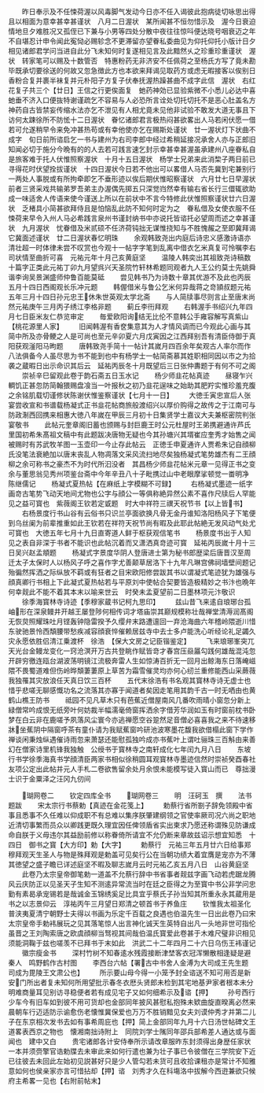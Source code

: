 <!-- { "loadSidebar": true } -->
　　昨日奉示及不任悚荷渥以风毒脚气发动今日亦不任入谒彼此抱病徒切咏思出得且以相面为意幸甚幸甚谨状　八月二日渥状　某所闻甚不恒勿惜示及　渥今日衰迫情地旦夕难胜况又孤侄已下兼与小男等四处分散中夜往往惊呌便达晓号咽衰迈之年不自堪忍计申令闻此寃恸必赐轸念不更滞留亦望眷私委曲见为仰托仰托小版计日夕相见诸郎君学问当进自此分飞未知何时复遂相见言及此黯然乆之珍重珍重谨状　渥状　转家笔可以赐及十数管否　特惠粉药无非济安不任佩荷之至杨氏方写了竟未勘毕既承切要徐送的何故又忽急徴此方也本欲来拜谒见取药方或虑无暇接客以俟别日香粉合复并裹半袜复并元朴阳子方复子伏奉抚渥热躁甚曲不成字此信　渥状　右红花复子共三个【廿日】王信之行更俟面复　虵药神効已显验紫微不小悉儿必达中喜虵垂不济入口便抜特谢谨疏乞不容易与人必恐所言诠处切托切托不是恶心肚盖名方神药自古皆禁妄传缩水法亦乞不泄见有人相尤竟未见他非试验不敢发大道无事且下访何太踈徐所不防恡十二日渥状　眷忆诸郎君言极热闷甚欲畧出人马若闲伏愿一借若可允遂稍早令来免冲甚热苟或有幸他使亦乞在赐斯处谨状　廿一渥状灯下状曲不成字　旬日前所谘启乞一书与建州为右司李郎中经过希稍延接况承舍人亦与正郎旧知闻必切于施分今晩有的的人去若可践言速乞封示幸甚幸甚渥虽承建州八座眷私自是旅客难于托人伏惟照察渥状　十月十五日渥状　杨学士兄弟来此消棃子两日前已寻得花时伏望拴拔谨状　十四日渥状今日若不他出可以畧借人马否先冀到宅兼别行一两处人事脱或有所拘牵即乞不垂形迹以俟后期伏惟昭察谨状　六月廿七日早渥状　前者三贤采戏共输弟罗吾弟主办渥偶先掷五只深觉岿然幸有输右省长行三儇辄欲助成一味适舍人传语来使今谨送上所以在前状中不言今特修此伏惟照察谨状廿六日渥状　乏楮具小简甚欲拜侍且是怕恼乱此防不知何时定为之　眷私借及女使衣服不任悚荷来早令入州人马必希践言泉州书谨封纳书中亦说托皆谘托必望周而述之幸甚谨状　九月渥状　忧眷借及米贰硕不任济荷钝拙无谋惟挠知与不胜愧赧之至即冀拜谒它冀面述谨状　廿二日渥状春忆明珠
　　余观韩致尧出内庭后诗忠义感激诗语亦清壮超一时体律未尝不叹赏也今观十一帖字字笔到乱离中借衣乞米真复可怜嘱李右司状情至曲折可喜　元祐元年十月己亥黄庭坚
　　温陵人韩奕出其祖致尧诗稿数十篇字正类此元祐丁卯九月望呉兴天圣院竹轩林希题同观者九人王公约莫士先姚舜谐李询吴景渊盛师仲鲁百能莫砥
　　尝见韩书乃为诗数十章其优游不及此也丙辰五月十四日西阁观长乐冲元题
　　韩偓借米与鲁公乞米何异哉蒋之竒頴叔题元祐五年三月十四日孙元忠王休朱世英观太学北斋
　　与人简牍事尽则言止至唐末尚然元祐庚午三月丙子绣江李格非题
　　蓟丘李衎拜观
　　右韩渥手书绍兴九年四月七日臣米友仁恭览审定
　　毎爱欧阳询结无比伦不意韩公手雍容解写真紫山　【桃花源里人家】
　　旧闻韩渥有香奁集意其为人才情风调而已今观此心画与其简中所及亦骨鲠之人是可尚也至元辛卯夏六月戊寅因之江西拜别吾有清臣侍御于真阳获观滏阳马昫题
　　唐韩致尧手简十一帖计其嵗月四百余年矣观古人率尔而作八法俱备今人虽尽思为书不能到也中有杨学士一帖简斋慕其姓职相同因以市之为拾袭之蔵暇日出示命识其后云　延祐丙辰冬十月既望后三日张仲夀题于有何不可之阁
　　崇祯辛巳留观此卷于韵石斋五日玉水记
　　杨少师韭花帖真迹
　　昼寝乍兴輖饥正甚忽防简翰猥赐盘飡当一叶报秋之初乃韭花逞味之始助其肥羜实惟珍羞充腹之余铭肌载切谨修状陈谢伏惟鉴察谨状【七月十一日】
　　大徳壬寅忠宣后人张宴尝收宣和书谱载杨凝式正书韭花帖商旅般渡绍兴以厚价购得之故传之于江南可与防政淛西回携来相惠大徳八年嵗在甲辰三月初十日集贤学士嘉议大夫兼枢密院判张宴敬书
　　此帖元奎章阁旧蓄也颁赐与封巨鹿王时公元杜屋时王弟携避通许芦氏里国初希朱髙祖文稿中有此题跋决唐物无疑也今其孙塘兴其壻崔应奎秀才始售之闻被赐时有苏武牧羊图一玉壶印一今止存此帖云　正徳壬申夏通许人贾希朱记自顔柳氏没笔法衰絶加以唐末丧乱人物凋落文采风流扫地尽矣独杨凝式笔势雄杰有二王顔柳之余可称书之豪杰不为时代所汩没者　其昌杨少师韭花帖米元章一见得正书之变余与董思翁见秀州项鉴台斋中今年辛丑八十子毗携过山中老眼摩挲顿觉一畨明净　陈继儒记
　　杨凝式夏热帖【在麻纸上字模糊不可録】
　　右杨凝式墨迹一纸字画竒古笔势飞动天地间尤物也公字与顔公一等俱称絶异然公素不喜作尺牍后人罕能见之益可寳也　紫薇阁王钦若定戜题　时大中祥符三禩天祝节书【以上皆书】
　　右杨景度行书山谷有云俗书只识兰亭面欲换凡骨无金丹谁知洛阳杨风子下笔便到乌丝阑为前辈推重如此王钦若在祥符天祝节尚有暇及此耶此帖絶无发风动气处尤可寳也　大徳五年七月十九日直寄道人鲜于枢获观信笔书
　　杨景度书出于人知见之表自非深于书者不能识也此帖沉着而又潇洒真竒迹可寳　延祐丙辰嵗十月十三日吴兴赵孟頫题
　　杨凝式字景度华阴人登唐进士第为秘书郎歴梁后唐晋汉至周迁太子太保时人以杨风子呼之喜作字尤善颠草居洛下十九年凡琳宫佛祠墙壁间题记殆徧然挥洒之际纵放不羁或有狂者之目宋欧阳修尝跋其书以谓凝式笔迹犹为雄强与顔真卿行书相上下此凝式夏热帖若与平原刘中使帖合契要皆造极精妙之书汴也晩年何幸觌此不能不着其本末以喻来世云　时癸未孟夏望前二日墨林项元汴敬识
　　徐季海寳林寺诗迹【季穆家蔵书记柯九思印】
　　兹山昔飞来逺自琅琊台孤岫形在深泉鳗井开越王屡登陟何相传词才塔庙崇其巅规模称壮哉禅堂清溽润髙阁无恢炱照耀珠吐月铿轰钟隐雷揆予久缨弁末路遭邅回一弃沧海曲六年稽岭隈逝川惜东驶驰景怜西頽腰带愁疾减容顔衰悴催赖居兹寺中去士多卢能洗心听经论礼足蠲久灾永愿依胜侣清江乗渡杯　徐浩　【保大文房之记臣锴鉴定】
　　飞来琅琊峯突兀天光台金鳗龙变化一窍沧溟开万古共登眺作赋皆竒才春宫压赑屭勾践何雄哉混沌忽开辟穷徼连瓯台湖波荡明镜江流极奔雷人生如惊涛百折无一回月出鲸海东日落崦嵫隈不畏蜀道难但伤岭晔頽萋萋原上草苦为霜雪催灵均亦何心纫兰重修能西山采蕨薇我独罹其灾放浪任天真日饮三百杯
　　五代末徐浩有书名观其寳林寺诗无虚士也惜乎悲嗟无聊感慨功名之流落其亦寡于闻道者矣因走笔用其韵千古一时无哂由也黄鹤山樵王防书
　　祗园不见凡草木只有芭蕉近僧屋南风几番吹雨晴小窗忽分新上緑僧常吟成恨无纸旁叶何妨裁半幅濡毫倚窗挥洒余字借芳华润如玉有时窗前枕书卧梦在白云非在鹿嗟予夙落风尘寰今亦逃禅愿空谷跫然足音僧必喜喜我之来不待速移牀坐蕉阴中隔窗呼茶有童仆请为我赋蕉窗吟研池波寒墨花馥我欲借榻此窗下学作禅谈闲秉烛纵遇催诗雨忽来萧瑟还能慰孤独吟成亦书蕉叶上谓吐骊珠三百斛由来善幻在僧家诗里机锋我独触　公绶书于寳林寺之南轩成化七年闰九月八日
　　东坡行书学徐季海真书学顔清臣两家书相似徐稍圆耳观寳林寺墨迹信然时崇祯癸酉春社友项公定出此帖并元人手札二卷欲售留余处月余恨未能模写徒入寳山而已　尊拙漫士识于金粟泽之汪冈九仞间

　　瑚网卷二
　　钦定四库全书
　　瑚网卷三
　　明　汪砢玉　撰
　　法书题跋
　　宋太宗行书蔡勅【真迹在金花笺上】
　　勅蔡行省所劄子辞免领殿中省事且悉事不久任难以仰成职不有总难以集序朕肇建纲领之官使率厥司况六尚之职地近清切事繁而员众以卿践更既久理宜因任俾领盾省实出柬求乃愿还称谓殊见防谦成命自朕于义毋违尔其益励前修以称眷倚所请宜不允仍断来章故兹诏示想宜知悉　十四日　御书之寳【大方印】勅【大字】
　　勅蔡行　元祐三年五月廿六日给事郑穆拜观天生圣人与物是殊拜观是勅盖可见矣行公在当朝功绩大着宜膺是宠亦为不薄其徳望之盛子瞻已详述庭坚不暇及聊志嵗月云时元祐乙亥五月八日　山谷黄庭坚
　　此卷乃太宗皇帝御笔勅一道盖不允蔡行辞中书省事者觌兹字画飞动若虎踞龙腾风云庆防正以见圣天子生知不测逺异常流当时在廷之臣得之为至寳中书公非学问忠勤有素曷承宠锡若是哉诚金玉锦绣奚足比具宜乎蔡氏子孙当知其所重永永其蔵用是书之以志景仰云　淳祐丙午三月望日郑清之顿首书于养鱼庄
　　钦惟我太祖圣化普浃夷夏清宁朝野士夫得以书画为乐定千百载之良遇也伯温先生一日出此卷乃曰宋太宗皇帝手勅袆展玩之见其落笔惊人出言神化诚天生英特自出凡一头地非世可指伦虽晋之王刘陶索唐之欧虞顔柳当驽视其间哉伯温氏寳爱此卷甚于木难尺璧非识相见须能洞鞠于兹也嗟羡不已拜书于末如此　洪武二十二年四月二十六日乌伤王袆谨记
　　徽宗瘦金书
　　深村竹树不知春逺水残霞接断津埜客衣冠浑懒散相逢疑是避秦人　鸣野鹤作古村图
　　李西台六帖【署古中书舍人金溥为大司成王先生题　司成为毘陵王文肃公也】
　　所示要山母今得一小笼予封全谘送不知可用否是新安门所出者复未知何所用望批示春冬衣厯头贤郎未检到其宅地基尹家者根本未分明难商量耳见别访寻稳便者若有成见宅子又如何细希示及谘【押】
　　孙号西行少车今有旧车如到彼不用可货却也金部同年披风甚慰私抱殊未欵曲旋直暌离必然来晨朝车行迈适防示谕愈伤老懐惟冀保爱也万万不胜销黯见女夫刘谟仲秀才并第二儿子在东京相次发书去如有事希周庇也【押】简上金部同年九月十六日汤世帖碑文王道畧表西京之物也　懐湘南拙诗附上　同院刘学士隲同年邵兵部希差人通达或与面闻也　建中又白
　　贵宅诸郎各计安侍奉所示请改章服昨东封须得出身歴任家状一本并须赍擎官诰勅牒去未审此来如何行遣也兼为壮子事已令彼僧在三学院安下近已往彼去未回此左始初见説甚好只是少人管勾若未货可且收拾课租亦是常计不知雅意如何也侯亲家亦言可惜拈却【押】谘　刘秀才久在科塲洛中拔解今西逰兼欲只候府主希畧一见也【右附前帖末】
